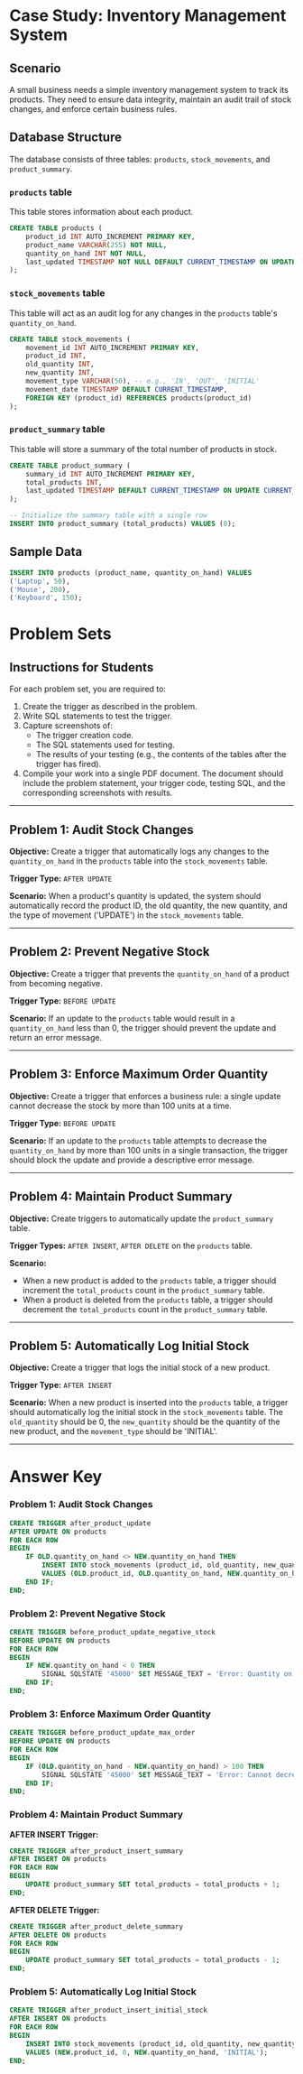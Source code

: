 # Case Study: Inventory Management System

## Scenario

A small business needs a simple inventory management system to track its products. They need to ensure data integrity, maintain an audit trail of stock changes, and enforce certain business rules.

## Database Structure

The database consists of three tables: `products`, `stock_movements`, and `product_summary`.

### `products` table

This table stores information about each product.

```sql
CREATE TABLE products (
    product_id INT AUTO_INCREMENT PRIMARY KEY,
    product_name VARCHAR(255) NOT NULL,
    quantity_on_hand INT NOT NULL,
    last_updated TIMESTAMP NOT NULL DEFAULT CURRENT_TIMESTAMP ON UPDATE CURRENT_TIMESTAMP
);
```

### `stock_movements` table

This table will act as an audit log for any changes in the `products` table's `quantity_on_hand`.

```sql
CREATE TABLE stock_movements (
    movement_id INT AUTO_INCREMENT PRIMARY KEY,
    product_id INT,
    old_quantity INT,
    new_quantity INT,
    movement_type VARCHAR(50), -- e.g., 'IN', 'OUT', 'INITIAL'
    movement_date TIMESTAMP DEFAULT CURRENT_TIMESTAMP,
    FOREIGN KEY (product_id) REFERENCES products(product_id)
);
```

### `product_summary` table

This table will store a summary of the total number of products in stock.

```sql
CREATE TABLE product_summary (
    summary_id INT AUTO_INCREMENT PRIMARY KEY,
    total_products INT,
    last_updated TIMESTAMP DEFAULT CURRENT_TIMESTAMP ON UPDATE CURRENT_TIMESTAMP
);

-- Initialize the summary table with a single row
INSERT INTO product_summary (total_products) VALUES (0);
```

## Sample Data

```sql
INSERT INTO products (product_name, quantity_on_hand) VALUES
('Laptop', 50),
('Mouse', 200),
('Keyboard', 150);
```

# Problem Sets

## Instructions for Students

For each problem set, you are required to:

1.  Create the trigger as described in the problem.
2.  Write SQL statements to test the trigger.
3.  Capture screenshots of:
    *   The trigger creation code.
    *   The SQL statements used for testing.
    *   The results of your testing (e.g., the contents of the tables after the trigger has fired).
4.  Compile your work into a single PDF document. The document should include the problem statement, your trigger code, testing SQL, and the corresponding screenshots with results.

---

## Problem 1: Audit Stock Changes

**Objective:** Create a trigger that automatically logs any changes to the `quantity_on_hand` in the `products` table into the `stock_movements` table.

**Trigger Type:** `AFTER UPDATE`

**Scenario:** When a product's quantity is updated, the system should automatically record the product ID, the old quantity, the new quantity, and the type of movement ('UPDATE') in the `stock_movements` table.

---

## Problem 2: Prevent Negative Stock

**Objective:** Create a trigger that prevents the `quantity_on_hand` of a product from becoming negative.

**Trigger Type:** `BEFORE UPDATE`

**Scenario:** If an update to the `products` table would result in a `quantity_on_hand` less than 0, the trigger should prevent the update and return an error message.

---

## Problem 3: Enforce Maximum Order Quantity

**Objective:** Create a trigger that enforces a business rule: a single update cannot decrease the stock by more than 100 units at a time.

**Trigger Type:** `BEFORE UPDATE`

**Scenario:** If an update to the `products` table attempts to decrease the `quantity_on_hand` by more than 100 units in a single transaction, the trigger should block the update and provide a descriptive error message.

---

## Problem 4: Maintain Product Summary

**Objective:** Create triggers to automatically update the `product_summary` table.

**Trigger Types:** `AFTER INSERT`, `AFTER DELETE` on the `products` table.

**Scenario:**
*   When a new product is added to the `products` table, a trigger should increment the `total_products` count in the `product_summary` table.
*   When a product is deleted from the `products` table, a trigger should decrement the `total_products` count in the `product_summary` table.

---

## Problem 5: Automatically Log Initial Stock

**Objective:** Create a trigger that logs the initial stock of a new product.

**Trigger Type:** `AFTER INSERT`

**Scenario:** When a new product is inserted into the `products` table, a trigger should automatically log the initial stock in the `stock_movements` table. The `old_quantity` should be 0, the `new_quantity` should be the quantity of the new product, and the `movement_type` should be 'INITIAL'.

---

# Answer Key

### Problem 1: Audit Stock Changes

```sql
CREATE TRIGGER after_product_update
AFTER UPDATE ON products
FOR EACH ROW
BEGIN
    IF OLD.quantity_on_hand <> NEW.quantity_on_hand THEN
        INSERT INTO stock_movements (product_id, old_quantity, new_quantity, movement_type)
        VALUES (OLD.product_id, OLD.quantity_on_hand, NEW.quantity_on_hand, 'UPDATE');
    END IF;
END;
```

### Problem 2: Prevent Negative Stock

```sql
CREATE TRIGGER before_product_update_negative_stock
BEFORE UPDATE ON products
FOR EACH ROW
BEGIN
    IF NEW.quantity_on_hand < 0 THEN
        SIGNAL SQLSTATE '45000' SET MESSAGE_TEXT = 'Error: Quantity on hand cannot be negative.';
    END IF;
END;
```

### Problem 3: Enforce Maximum Order Quantity

```sql
CREATE TRIGGER before_product_update_max_order
BEFORE UPDATE ON products
FOR EACH ROW
BEGIN
    IF (OLD.quantity_on_hand - NEW.quantity_on_hand) > 100 THEN
        SIGNAL SQLSTATE '45000' SET MESSAGE_TEXT = 'Error: Cannot decrease stock by more than 100 units in a single transaction.';
    END IF;
END;
```

### Problem 4: Maintain Product Summary

**AFTER INSERT Trigger:**

```sql
CREATE TRIGGER after_product_insert_summary
AFTER INSERT ON products
FOR EACH ROW
BEGIN
    UPDATE product_summary SET total_products = total_products + 1;
END;
```

**AFTER DELETE Trigger:**

```sql
CREATE TRIGGER after_product_delete_summary
AFTER DELETE ON products
FOR EACH ROW
BEGIN
    UPDATE product_summary SET total_products = total_products - 1;
END;
```

### Problem 5: Automatically Log Initial Stock

```sql
CREATE TRIGGER after_product_insert_initial_stock
AFTER INSERT ON products
FOR EACH ROW
BEGIN
    INSERT INTO stock_movements (product_id, old_quantity, new_quantity, movement_type)
    VALUES (NEW.product_id, 0, NEW.quantity_on_hand, 'INITIAL');
END;